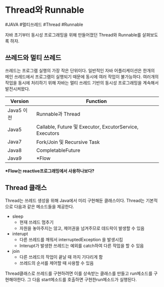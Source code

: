 # Thread와 Runnable
#JAVA #멀티쓰레드 #Thread #Runnable

자바 초기부터 동시성 프로그래밍을 위해 만들어졌던 Thread와 Runnable를 살펴보도록 하자.

## 쓰레드와 멀티 쓰레드
쓰레드는 프로그램 실행의 가장 작은 단위이다. 일반적인 자바 어플리케이션은 한개의 메인 쓰레드에서 프로그램이 실행되기 때문에 동시에 여러 작업이 불가능하다.
여러개의 작업을 동시에 처리하기 위해 자바는 멀티 쓰레드 기반의 동시성 프로그래밍을 계속해서 발전시켜왔다.

|Version|Function|
|---|---|
|Java5 이전|Runnable과 Thread|
|Java5|Callable, Future 및 Executor, ExcutorService, Executors|
|Java7|Fork/Join 및 Recursive Task|
|Java8|CompletableFuture|
|Java9|\*Flow|

**\*Flow는 reactive프로그래밍에서 사용하나보다?**

## Thread 클래스
Thread는 쓰레드 생성을 위해 Java에서 미리 구현해둔 클래스이다. Thread는 기본적으로 다음과 같은 메소드들을 제공한다.

- sleep
  - 현재 쓰레드 멈추기
  - 자원을 놓아주지는 않고, 제어권을 넘겨주므로 데드락이 발생할 수 있음
- interupt
  - 다른 쓰레드를 깨워서 interruptedException 을 발생시킴
  - Interupt가 발생한 쓰레드는 예외를 catch하여 다른 작업을 할 수 있음
- join
  - 다른 쓰레드의 작업이 끝날 때 까지 기다리게 함
  - 쓰레드의 순서를 제어할 때 사용할 수 있음

Thread클래스로 쓰레드를 구현하려면 이를 상속받는 클래스를 만들고 run메소드를 구현해야한다. 그 다음 start메소드를 호출하면 구현한run메소드가 실행된다.
